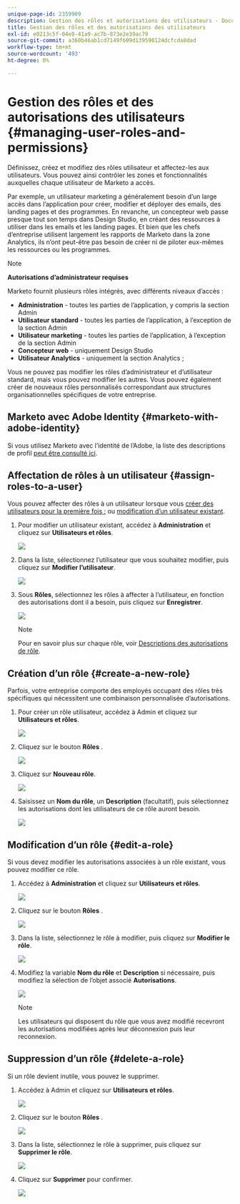 ```yaml
---
unique-page-id: 2359909
description: Gestion des rôles et autorisations des utilisateurs - Documents Marketo - Documentation du produit
title: Gestion des rôles et des autorisations des utilisateurs
exl-id: e0213c5f-04e0-41a9-ac7b-873e2e39ac79
source-git-commit: a360b46ab1cd7149f609d139590124dcfcda8dad
workflow-type: tm+mt
source-wordcount: '493'
ht-degree: 0%

---
```


# Gestion des rôles et des autorisations des utilisateurs {#managing-user-roles-and-permissions}

Définissez, créez et modifiez des rôles utilisateur et affectez-les aux utilisateurs. Vous pouvez ainsi contrôler les zones et fonctionnalités auxquelles chaque utilisateur de Marketo a accès.

Par exemple, un utilisateur marketing a généralement besoin d’un large accès dans l’application pour créer, modifier et déployer des emails, des landing pages et des programmes. En revanche, un concepteur web passe presque tout son temps dans Design Studio, en créant des ressources à utiliser dans les emails et les landing pages. Et bien que les chefs d’entreprise utilisent largement les rapports de Marketo dans la zone Analytics, ils n’ont peut-être pas besoin de créer ni de piloter eux-mêmes les ressources ou les programmes.

>[!NOTE]
>
>**Autorisations d’administrateur requises**

Marketo fournit plusieurs rôles intégrés, avec différents niveaux d’accès :

* **Administration** - toutes les parties de l’application, y compris la section Admin
* **Utilisateur standard** - toutes les parties de l’application, à l’exception de la section Admin
* **Utilisateur marketing** - toutes les parties de l’application, à l’exception de la section Admin
* **Concepteur web** - uniquement Design Studio
* **Utilisateur Analytics** - uniquement la section Analytics ;

Vous ne pouvez pas modifier les rôles d’administrateur et d’utilisateur standard, mais vous pouvez modifier les autres. Vous pouvez également créer de nouveaux rôles personnalisés correspondant aux structures organisationnelles spécifiques de votre entreprise.

## Marketo avec Adobe Identity {#marketo-with-adobe-identity}

Si vous utilisez Marketo avec l’identité de l’Adobe, la liste des descriptions de profil [peut être consulté ici](/help/marketo/product-docs/administration/marketo-with-adobe-identity/overview.md#profile-levels).

## Affectation de rôles à un utilisateur {#assign-roles-to-a-user}

Vous pouvez affecter des rôles à un utilisateur lorsque vous [créer des utilisateurs pour la première fois ;](/help/marketo/product-docs/administration/users-and-roles/create-delete-edit-and-change-a-user-role.md) ou [modification d’un utilisateur existant](/help/marketo/product-docs/administration/users-and-roles/managing-marketo-users.md).

1. Pour modifier un utilisateur existant, accédez à **Administration** et cliquez sur **Utilisateurs et rôles**.

   ![](assets/image2014-9-9-18-3a7-3a32.png)

1. Dans la liste, sélectionnez l’utilisateur que vous souhaitez modifier, puis cliquez sur **Modifier l’utilisateur**.

   ![](assets/image2014-9-9-18-3a7-3a42.png)

1. Sous **Rôles**, sélectionnez les rôles à affecter à l’utilisateur, en fonction des autorisations dont il a besoin, puis cliquez sur **Enregistrer**.

   ![](assets/image2014-9-9-18-3a7-3a57.png)

   >[!NOTE]
   >
   >Pour en savoir plus sur chaque rôle, voir  [Descriptions des autorisations de rôle](/help/marketo/product-docs/administration/users-and-roles/managing-user-roles-and-permissions/descriptions-of-role-permissions.md).

## Création d’un rôle {#create-a-new-role}

Parfois, votre entreprise comporte des employés occupant des rôles très spécifiques qui nécessitent une combinaison personnalisée d’autorisations.

1. Pour créer un rôle utilisateur, accédez à Admin et cliquez sur **Utilisateurs et rôles**.

   ![](assets/image2014-9-9-18-3a8-3a12.png)

1. Cliquez sur le bouton **Rôles** .

   ![](assets/image2014-9-9-18-3a8-3a22.png)

1. Cliquez sur **Nouveau rôle**.

   ![](assets/image2014-9-9-18-3a8-3a38.png)

1. Saisissez un **Nom du rôle**, un **Description** (facultatif), puis sélectionnez les autorisations dont les utilisateurs de ce rôle auront besoin.

   ![](assets/image2014-9-9-18-3a9-3a3.png)

## Modification d’un rôle {#edit-a-role}

Si vous devez modifier les autorisations associées à un rôle existant, vous pouvez modifier ce rôle.

1. Accédez à **Administration** et cliquez sur **Utilisateurs et rôles**.

   ![](assets/image2014-9-9-18-3a9-3a15.png)

1. Cliquez sur le bouton **Rôles** .

   ![](assets/image2014-9-9-18-3a9-3a26.png)

1. Dans la liste, sélectionnez le rôle à modifier, puis cliquez sur **Modifier le rôle**.

   ![](assets/image2014-9-9-18-3a9-3a40.png)

1. Modifiez la variable **Nom du rôle** et **Description** si nécessaire, puis modifiez la sélection de l’objet associé **Autorisations**.

   ![](assets/image2014-9-9-18-3a10-3a3.png)

   >[!NOTE]
   >
   >Les utilisateurs qui disposent du rôle que vous avez modifié recevront les autorisations modifiées après leur déconnexion puis leur reconnexion.

## Suppression d’un rôle {#delete-a-role}

Si un rôle devient inutile, vous pouvez le supprimer.

1. Accédez à Admin et cliquez sur **Utilisateurs et rôles**.

   ![](assets/image2014-9-9-18-3a10-3a15.png)

1. Cliquez sur le bouton **Rôles** .

   ![](assets/image2014-9-9-18-3a10-3a27.png)

1. Dans la liste, sélectionnez le rôle à supprimer, puis cliquez sur **Supprimer le rôle**.

   ![](assets/image2014-9-9-18-3a10-3a39.png)

1. Cliquez sur **Supprimer** pour confirmer.

   ![](assets/image2014-9-9-18-3a10-3a50.png)
